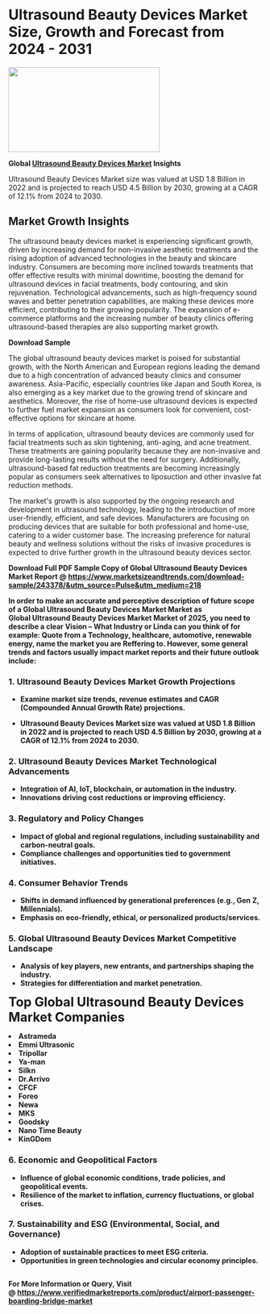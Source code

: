 <H1>Ultrasound Beauty Devices Market Size, Growth and Forecast from 2024 - 2031</H1><img class="aligncenter size-medium wp-image-584254" src="https://thirdeyenews.in/wp-content/uploads/2024/09/Global-Market-Research-300x168.jpeg" alt="" width="300" height="168" /><p><strong>Global&nbsp;<a href="https://www.marketsizeandtrends.com/download-sample/243378/&amp;utm_source=Pulse&amp;utm_medium=218">Ultrasound Beauty Devices Market</a> Insights</strong></p><p>Ultrasound Beauty Devices Market size was valued at USD 1.8 Billion in 2022 and is projected to reach USD 4.5 Billion by 2030, growing at a CAGR of 12.1% from 2024 to 2030.</p><p><h2>Market Growth Insights</h2> <p>The ultrasound beauty devices market is experiencing significant growth, driven by increasing demand for non-invasive aesthetic treatments and the rising adoption of advanced technologies in the beauty and skincare industry. Consumers are becoming more inclined towards treatments that offer effective results with minimal downtime, boosting the demand for ultrasound devices in facial treatments, body contouring, and skin rejuvenation. Technological advancements, such as high-frequency sound waves and better penetration capabilities, are making these devices more efficient, contributing to their growing popularity. The expansion of e-commerce platforms and the increasing number of beauty clinics offering ultrasound-based therapies are also supporting market growth.</p> <p><strong>Download Sample</strong></p> <p>The global ultrasound beauty devices market is poised for substantial growth, with the North American and European regions leading the demand due to a high concentration of advanced beauty clinics and consumer awareness. Asia-Pacific, especially countries like Japan and South Korea, is also emerging as a key market due to the growing trend of skincare and aesthetics. Moreover, the rise of home-use ultrasound devices is expected to further fuel market expansion as consumers look for convenient, cost-effective options for skincare at home.</p> <p>In terms of application, ultrasound beauty devices are commonly used for facial treatments such as skin tightening, anti-aging, and acne treatment. These treatments are gaining popularity because they are non-invasive and provide long-lasting results without the need for surgery. Additionally, ultrasound-based fat reduction treatments are becoming increasingly popular as consumers seek alternatives to liposuction and other invasive fat reduction methods.</p> <p>The market's growth is also supported by the ongoing research and development in ultrasound technology, leading to the introduction of more user-friendly, efficient, and safe devices. Manufacturers are focusing on producing devices that are suitable for both professional and home-use, catering to a wider customer base. The increasing preference for natural beauty and wellness solutions without the risks of invasive procedures is expected to drive further growth in the ultrasound beauty devices sector.</p> <p><strong></p><p><span class=""><strong>Download Full PDF Sample Copy of Global Ultrasound Beauty Devices Market Report</strong> @ <a href="https://www.marketsizeandtrends.com/download-sample/243378/&amp;utm_source=Pulse&amp;utm_medium=218" target="_blank">https://www.marketsizeandtrends.com/download-sample/243378/&amp;utm_source=Pulse&amp;utm_medium=218</a></span></p><p>In order to make an accurate and perceptive description of future scope of a Global&nbsp;Ultrasound Beauty Devices Market Market as Global&nbsp;Ultrasound Beauty Devices Market Market of 2025, you need to describe a clear Vision &ndash; What Industry or Linda can you think of for example: Quote from a Technology, healthcare, automotive, renewable energy, name the market you are Reffering to. However, some general trends and factors usually impact market reports and their future outlook include:</p><h3>1.&nbsp;<strong>Ultrasound Beauty Devices Market Growth Projections</strong></h3><ul><li>Examine market size trends, revenue estimates and CAGR (Compounded Annual Growth Rate) projections.</li><li><p>Ultrasound Beauty Devices Market size was valued at USD 1.8 Billion in 2022 and is projected to reach USD 4.5 Billion by 2030, growing at a CAGR of 12.1% from 2024 to 2030.</p></li></ul><h3>2.&nbsp;<strong>Ultrasound Beauty Devices Market Technological Advancements</strong></h3><ul><li>Integration of AI, IoT, blockchain, or automation in the industry.</li><li>Innovations driving cost reductions or improving efficiency.</li></ul><h3>3.&nbsp;<strong>Regulatory and Policy Changes</strong></h3><ul><li>Impact of global and regional regulations, including sustainability and carbon-neutral goals.</li><li>Compliance challenges and opportunities tied to government initiatives.</li></ul><h3>4.&nbsp;<strong>Consumer Behavior Trends</strong></h3><ul><li>Shifts in demand influenced by generational preferences (e.g., Gen Z, Millennials).</li><li>Emphasis on eco-friendly, ethical, or personalized products/services.</li></ul><h3>5.&nbsp;<strong>Global Ultrasound Beauty Devices Market Competitive Landscape</strong></h3><ul><li>Analysis of key players, new entrants, and partnerships shaping the industry.</li><li>Strategies for differentiation and market penetration.</li></ul><p data-pm-slice="1 1 []"><span style="color: inherit; font-family: inherit; font-size: 25px;">Top Global Ultrasound Beauty Devices Market Companies</span></p><div class="" data-test-id=""><p><li>Astrameda</li><li> Emmi Ultrasonic</li><li> Tripollar</li><li> Ya-man</li><li> Silkn</li><li> Dr.Arrivo</li><li> CFCF</li><li> Foreo</li><li> Newa</li><li> MKS</li><li> Goodsky</li><li> Nano Time Beauty</li><li> KinGDom</li></p></div><h3>6.&nbsp;<strong>Economic and Geopolitical Factors</strong></h3><ul><li>Influence of global economic conditions, trade policies, and geopolitical events.</li><li>Resilience of the market to inflation, currency fluctuations, or global crises.</li></ul><h3>7.&nbsp;<strong>Sustainability and ESG (Environmental, Social, and Governance)</strong></h3><ul><li>Adoption of sustainable practices to meet ESG criteria.</li><li>Opportunities in green technologies and circular economy principles.</li></ul><h2><strong style="font-size: 14px;">For More Information or Query, Visit @&nbsp;</strong><a style="background-color: #ffffff; font-size: 14px;" href="https://www.marketsizeandtrends.com/report/ultrasound-beauty-devices-market/" target="_blank">https://www.verifiedmarketreports.com/product/airport-passenger-boarding-bridge-market</a></h2>

